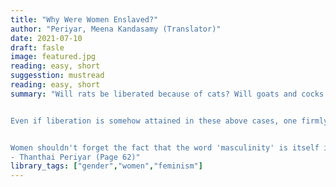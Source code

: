 ```yaml
---
title: "Why Were Women Enslaved?"
author: "Periyar, Meena Kandasamy (Translator)"
date: 2021-07-10
draft: fasle
image: featured.jpg
reading: easy, short
suggesstion: mustread
reading: easy, short
summary: "Will rats be liberated because of cats? Will goats and cocks be liberated because of foxes? Will the wealth of Indians increase because of the British? Will the non-Brahmins attain equality because of the Brahmins? If one thinks over these questions, one can realize the truth.


Even if liberation is somehow attained in these above cases, one firmly believe that women will never attain liberation because of men.


Women shouldn't forget the fact that the word 'masculinity' is itself internationally used in a manner demeaning to women. Women should remember that as long as 'masculinity' exists in the world, 'femininity' wouldn't be respected. As long as 'masculinity' exists in the world, the enslavement of women will keep increasing. Unless women destroy the concept of 'masculinity', it is certain that they will not attain liberation.
- Thanthai Periyar (Page 62)"
library_tags: ["gender","women","feminism"]
---
```

